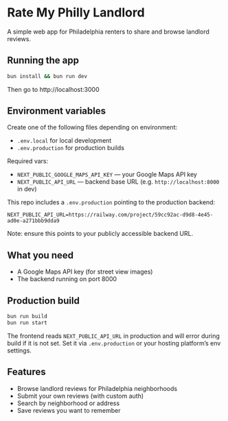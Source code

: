 # Rate My Philly Landlord

A simple web app for Philadelphia renters to share and browse landlord reviews.

## Running the app

```bash
bun install && bun run dev
```

Then go to http://localhost:3000

## Environment variables

Create one of the following files depending on environment:

- `.env.local` for local development
- `.env.production` for production builds

Required vars:

- `NEXT_PUBLIC_GOOGLE_MAPS_API_KEY` — your Google Maps API key
- `NEXT_PUBLIC_API_URL` — backend base URL (e.g. `http://localhost:8000` in dev)

This repo includes a `.env.production` pointing to the production backend:

```
NEXT_PUBLIC_API_URL=https://railway.com/project/59cc92ac-d9d8-4e45-ad0e-a271bbb9dda9
```

Note: ensure this points to your publicly accessible backend URL.

## What you need

- A Google Maps API key (for street view images)
- The backend running on port 8000

## Production build

```bash
bun run build
bun run start
```

The frontend reads `NEXT_PUBLIC_API_URL` in production and will error during build if it is not set. Set it via `.env.production` or your hosting platform’s env settings.

## Features

- Browse landlord reviews for Philadelphia neighborhoods
- Submit your own reviews (with custom auth)
- Search by neighborhood or address
- Save reviews you want to remember
